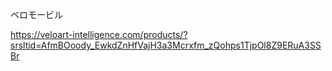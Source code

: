 
ベロモービル

https://veloart-intelligence.com/products/?srsltid=AfmBOoody_EwkdZnHfVajH3a3Mcrxfm_zQohps1TjpOl8Z9ERuA3SSBr
